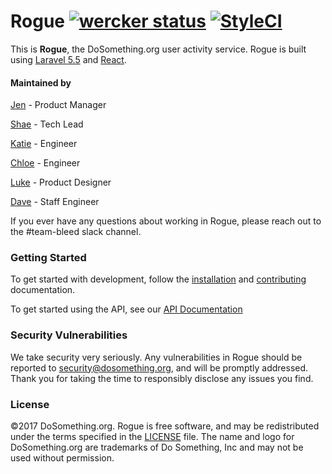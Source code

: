 # Rogue [![wercker status](https://app.wercker.com/status/518aafc1808a35e38f658c849f93630a/s/master "wercker status")](https://app.wercker.com/project/byKey/518aafc1808a35e38f658c849f93630a) [![StyleCI](https://styleci.io/repos/64166359/shield?style=flat-rounded)](https://styleci.io/repos/64166359)

This is **Rogue**, the DoSomething.org user activity service. Rogue is built using [Laravel 5.5](https://laravel.com/docs/5.5) and [React](http://reactjs.com).

#### Maintained by
[Jen](https://github.com/ngjo) - Product Manager

[Shae](https://github.com/sbsmith86) - Tech Lead

[Katie](https://github.com/katiecrane) - Engineer

[Chloe](https://github.com/chloealee) - Engineer

[Luke](https://github.com/lkpttn) - Product Designer

[Dave](https://github.com/DFurnes) - Staff Engineer

If you ever have any questions about working in Rogue, please reach out to the #team-bleed slack channel.

### Getting Started

To get started with development, follow the [installation](./docs/development/installation.md) and [contributing](./docs/development/installation.md) documentation.

To get started using the API, see our [API Documentation]()

### Security Vulnerabilities

We take security very seriously. Any vulnerabilities in Rogue should be reported to [security@dosomething.org](mailto:security@dosomething.org),
and will be promptly addressed. Thank you for taking the time to responsibly disclose any issues you find.

### License

&copy;2017 DoSomething.org. Rogue is free software, and may be redistributed under the terms specified
in the [LICENSE](https://github.com/DoSomething/rogue/blob/master/LICENSE) file. The name and logo for
DoSomething.org are trademarks of Do Something, Inc and may not be used without permission.
